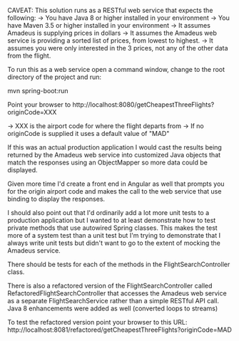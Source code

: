 CAVEAT: This solution runs as a RESTful web service that expects the following:
-> You have Java 8 or higher installed in your environment
-> You have Maven 3.5 or higher installed in your environment
-> It assumes Amadeus is supplying prices in dollars
-> It assumes the Amadeus web service is providing a sorted list of prices, from lowest to highest.
-> It assumes you were only interested in the 3 prices, not any of the other data from the flight.

To run this as a web service open a command window, change to the root directory of the project and run:

   mvn spring-boot:run
   
Point your browser to http://localhost:8080/getCheapestThreeFlights?originCode=XXX

-> XXX is the airport code for where the flight departs from
-> If no originCode is supplied it uses a default value of "MAD"

If this was an actual production application I would cast the results being returned
by the Amadeus web service into customized Java objects that match the responses using
an ObjectMapper so more data could be displayed.

Given more time I'd create a front end in Angular as well that prompts you for the origin airport code
and makes the call to the web service that use binding to display the responses.

I should also point out that I'd ordinarily add a lot more unit tests to a production application
but I wanted to at least demonstrate how to test private methods that use autowired Spring classes. 
This makes the test more of a system test than a unit test but I'm trying to demonstrate that I always
write unit tests but didn't want to go to the extent of mocking the Amadeus service.

There should be tests for each of the methods in the FlightSearchController class.

There is also a refactored version of the FlightSearchController called RefactoredFlightSearchController that accesses the Amadeus web service as a separate FlightSearchService rather than a simple RESTful API call. Java 8 enhancements were added as well (converted loops to streams)

To test the refactored version point your browser to this URL:
http://localhost:8081/refactored/getCheapestThreeFlights?originCode=MAD

